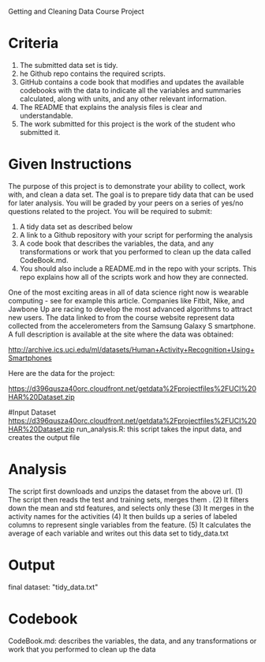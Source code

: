 Getting and Cleaning Data Course Project
# Criteria
1. The submitted data set is tidy.
2. he Github repo contains the required scripts.
3. GitHub contains a code book that modifies and updates the available codebooks with the data to indicate all the variables and summaries calculated, along with units, and any other relevant information.
4. The README that explains the analysis files is clear and understandable.
5. The work submitted for this project is the work of the student who submitted it.
# Given Instructions
The purpose of this project is to demonstrate your ability to collect, work with, and clean a data set. 
The goal is to prepare tidy data that can be used for later analysis. 
You will be graded by your peers on a series of yes/no questions related to the project. 
You will be required to submit: 
1) A tidy data set as described below
2) A link to a Github repository with your script for performing the analysis
3) A code book that describes the variables, the data, and any transformations or work that you performed to clean up the data called CodeBook.md.
4) You should also include a README.md in the repo with your scripts. This repo explains how all of the scripts work and how they are connected.

One of the most exciting areas in all of data science right now is wearable computing - see for example this article. 
Companies like Fitbit, Nike, and Jawbone Up are racing to develop the most advanced algorithms to attract new users. 
The data linked to from the course website represent data collected from the accelerometers from the Samsung Galaxy S smartphone. 
A full description is available at the site where the data was obtained:

http://archive.ics.uci.edu/ml/datasets/Human+Activity+Recognition+Using+Smartphones

Here are the data for the project:

https://d396qusza40orc.cloudfront.net/getdata%2Fprojectfiles%2FUCI%20HAR%20Dataset.zip

#Input Dataset
https://d396qusza40orc.cloudfront.net/getdata%2Fprojectfiles%2FUCI%20HAR%20Dataset.zip
run_analysis.R: this script takes the input data, and creates the output file
# Analysis
The script first downloads and unzips the dataset from the above url. 
(1) The script then reads the test and training sets, merges them . 
(2) It filters down the mean and std features, and selects only these 
(3) It merges in the activity names for the activities 
(4) It then builds up a series of labeled columns to represent single variables from the feature. 
(5) It calculates the average of each variable and writes out this data set to tidy_data.txt 
# Output
final dataset: "tidy_data.txt"
# Codebook
CodeBook.md: describes the variables, the data, and any transformations or work that you performed to clean up the data
